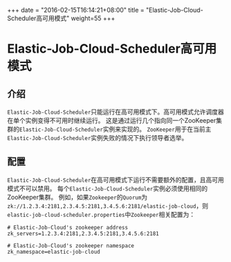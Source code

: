 +++
date = "2016-02-15T16:14:21+08:00"
title = "Elastic-Job-Cloud-Scheduler高可用模式"
weight=55
+++

# Elastic-Job-Cloud-Scheduler高可用模式

## 介绍

`Elastic-Job-Cloud-Scheduler`只能运行在高可用模式下。高可用模式允许调度器在单个实例变得不可用时继续运行。
这是通过运行几个指向同一个ZooKeeper集群的`Elastic-Job-Cloud-Scheduler`实例来实现的。 `ZooKeeper`用于在当前主`Elastic-Job-Cloud-Scheduler`实例失败的情况下执行领导者选举。

## 配置

`Elastic-Job-Cloud-Scheduler`在高可用模式下运行不需要额外的配置，且高可用模式不可以禁用。
每个`Elastic-Job-Cloud-Scheduler`实例必须使用相同的ZooKeeper集群。
例如，如果`Zookeeper`的`Quorum`为```zk://1.2.3.4:2181,2.3.4.5:2181,3.4.5.6:2181/elastic-job-cloud```，则`elastic-job-cloud-scheduler.properties`中`Zookeeper`相关配置为：

```properties
# Elastic-Job-Cloud's zookeeper address
zk_servers=1.2.3.4:2181,2.3.4.5:2181,3.4.5.6:2181

# Elastic-Job-Cloud's zookeeper namespace
zk_namespace=elastic-job-cloud
```